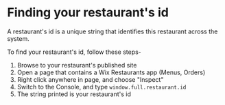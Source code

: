 # Finding your restaurant's id
A restaurant's id is a unique string that identifies this restaurant across the system.

To find your restaurant's id, follow these steps-

1. Browse to your restaurant's published site
2. Open a page that contains a Wix Restaurants app (Menus, Orders)
3. Right click anywhere in page, and choose "Inspect"
4. Switch to the Console, and type ```window.full.restaurant.id```
5. The string printed is your restaurant's id
